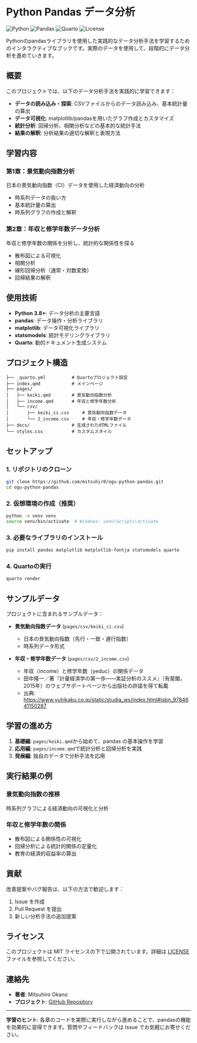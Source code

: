 # Python Pandas データ分析

![Python](https://img.shields.io/badge/python-3.8+-blue.svg)
![Pandas](https://img.shields.io/badge/pandas-latest-green.svg)
![Quarto](https://img.shields.io/badge/quarto-1.4+-orange.svg)
![License](https://img.shields.io/badge/license-MIT-blue.svg)

Pythonのpandasライブラリを使用した実践的なデータ分析手法を学習するためのインタラクティブなブックです。実際のデータを使用して、段階的にデータ分析を進めていきます。

## 概要

このプロジェクトでは、以下のデータ分析手法を実践的に学習できます：

- **データの読み込み・探索**: CSVファイルからのデータ読み込み、基本統計量の算出
- **データ可視化**: matplotlib/pandasを用いたグラフ作成とカスタマイズ
- **統計分析**: 回帰分析、相関分析などの基本的な統計手法
- **結果の解釈**: 分析結果の適切な解釈と表現方法

## 学習内容

### 第1章：景気動向指数分析
日本の景気動向指数（CI）データを使用した経済動向の分析
- 時系列データの扱い方
- 基本統計量の算出
- 時系列グラフの作成と解釈

### 第2章：年収と修学年数データ分析
年収と修学年数の関係を分析し、統計的な関係性を探る
- 散布図による可視化
- 相関分析
- 線形回帰分析（通常・対数変換）
- 回帰結果の解釈

## 使用技術

- **Python 3.8+**: データ分析の主要言語
- **pandas**: データ操作・分析ライブラリ
- **matplotlib**: データ可視化ライブラリ
- **statsmodels**: 統計モデリングライブラリ
- **Quarto**: 動的ドキュメント生成システム

## プロジェクト構造

```
├── _quarto.yml          # Quartoプロジェクト設定
├── index.qmd            # メインページ
├── pages/
│   ├── keiki.qmd        # 景気動向指数分析
│   ├── income.qmd       # 年収と修学年数分析
│   └── csv/
│       ├── keiki_ci.csv     # 景気動向指数データ
│       └── 2_income.csv     # 年収・修学年数データ
├── docs/                # 生成されたHTMLファイル
└── styles.css           # カスタムスタイル
```

## セットアップ

### 1. リポジトリのクローン
```bash
git clone https://github.com/mitsuhir0/ogu-python-pandas.git
cd ogu-python-pandas
```

### 2. 仮想環境の作成（推奨）
```bash
python -m venv venv
source venv/bin/activate  # Windows: venv\Scripts\activate
```

### 3. 必要なライブラリのインストール
```bash
pip install pandas matplotlib matplotlib-fontja statsmodels quarto
```

### 4. Quartoの実行
```bash
quarto render
```

## サンプルデータ

プロジェクトに含まれるサンプルデータ：

- **景気動向指数データ** (`pages/csv/keiki_ci.csv`)
  - 日本の景気動向指数（先行・一致・遅行指数）
  - 時系列データ形式

- **年収・修学年数データ** (`pages/csv/2_income.csv`)
  - 年収（income）と修学年数（yeduc）の関係データ
  - 田中隆一／著『計量経済学の第一歩――実証分析のススメ』（有斐閣，2015年）のウェブサポートページから出版社の許諾を得て転載
  - 出典: https://www.yuhikaku.co.jp/static/studia_ws/index.html#isbn_9784641150287

## 学習の進め方

1. **基礎編**: `pages/keiki.qmd`から始めて、pandas の基本操作を学習
2. **応用編**: `pages/income.qmd`で統計分析と回帰分析を実践
3. **発展編**: 独自のデータで分析手法を応用

## 実行結果の例

### 景気動向指数の推移
時系列グラフによる経済動向の可視化と分析

### 年収と修学年数の関係
- 散布図による関係性の可視化
- 回帰分析による統計的関係の定量化
- 教育の経済的収益率の算出

## 貢献

改善提案やバグ報告は、以下の方法で歓迎します：

1. Issue を作成
2. Pull Request を提出
3. 新しい分析手法の追加提案

## ライセンス

このプロジェクトは MIT ライセンスの下で公開されています。詳細は [LICENSE](LICENSE) ファイルを参照してください。

## 連絡先

- **著者**: Mitsuhiro Okano
- **プロジェクト**: [GitHub Repository](https://github.com/your-username/ogu-python-pandas)

---

**学習のヒント**: 各章のコードを実際に実行しながら進めることで、pandasの機能を効果的に習得できます。質問やフィードバックは Issue でお気軽にお寄せください。